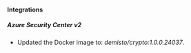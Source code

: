 #### Integrations
##### Azure Security Center v2
- Updated the Docker image to: *demisto/crypto:1.0.0.24037*.
